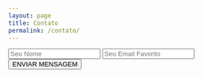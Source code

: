 ```yaml
---
layout: page
title: Contato
permalink: /contato/
---
```


<form action="//forms.brace.io/rodolfomaciel@outlook.com">
    <input type="text" name="name" placeholder="Seu Nome">
    <input type="email" name="_replyto" placeholder="Seu Email Favorito">
    <input type="submit" value="ENVIAR MENSAGEM" >
</form>
